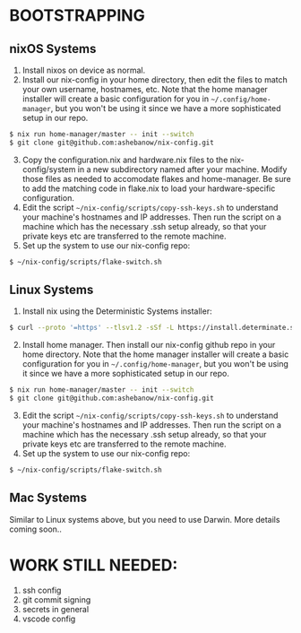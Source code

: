 # BOOTSTRAPPING

## nixOS Systems
1. Install nixos on device as normal.
2. Install our nix-config in your home directory, then edit the files to match your own username, hostnames, etc. Note that the home manager installer will create a basic configuration for you in ```~/.config/home-manager```, but you won't be using it since we have a more sophisticated setup in our repo.
```zsh
$ nix run home-manager/master -- init --switch
$ git clone git@github.com:ashebanow/nix-config.git
```
3. Copy the configuration.nix and hardware.nix files to the nix-config/system in a new subdirectory named after your machine. Modify those files as needed to accomodate flakes and home-manager. Be sure to add the matching code in flake.nix to load your hardware-specific configuration.
4. Edit the script ```~/nix-config/scripts/copy-ssh-keys.sh``` to understand your machine's hostnames and IP addresses. Then run the script on a machine which has the necessary .ssh setup already, so that your private keys etc are transferred to the remote machine.
5. Set up the system to use our nix-config repo:
```zsh
$ ~/nix-config/scripts/flake-switch.sh
```

## Linux Systems
1. Install nix using the Deterministic Systems installer:

```zsh
$ curl --proto '=https' --tlsv1.2 -sSf -L https://install.determinate.systems/nix | sh -s -- install
```

2. Install home manager. Then install our nix-config github repo in your home directory. Note that the home manager installer will create a basic configuration for you in ```~/.config/home-manager```, but you won't be using it since we have a more sophisticated setup in our repo.
```zsh
$ nix run home-manager/master -- init --switch
$ git clone git@github.com:ashebanow/nix-config.git
```
3. Edit the script ```~/nix-config/scripts/copy-ssh-keys.sh``` to understand your machine's hostnames and IP addresses. Then run the script on a machine which has the necessary .ssh setup already, so that your private keys etc are transferred to the remote machine.
4. Set up the system to use our nix-config repo:
```zsh
$ ~/nix-config/scripts/flake-switch.sh
```
## Mac Systems

Similar to Linux systems above, but you need to use Darwin. More details coming soon..

# WORK STILL NEEDED:
1. ssh config
2. git commit signing
3. secrets in general
4. vscode config